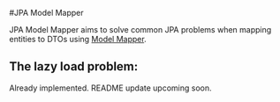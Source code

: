 #JPA Model Mapper

JPA Model Mapper aims to solve common JPA problems when mapping entities to DTOs using [Model Mapper](http://modelmapper.org/).

## The lazy load problem:
Already implemented. README update upcoming soon.

